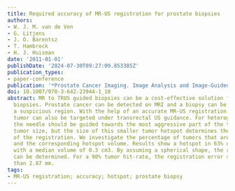```yaml
---
title: Required accuracy of MR-US registration for prostate biopsies
authors:
- W. J. M. van de Ven
- G. Litjens
- J. O. Barentsz
- T. Hambrock
- H. J. Huisman
date: '2011-01-01'
publishDate: '2024-07-30T09:27:09.853385Z'
publication_types:
- paper-conference
publication: '*Prostate Cancer Imaging. Image Analysis and Image-Guided Interventions*'
doi: 10.1007/978-3-642-23944-1_10
abstract: MR to TRUS guided biopsies can be a cost-effective solution for prostate
  biopsies. Prostate cancer can be detected on MRI and a biopsy can be directed towards
  a suspicious region. With the help of an accurate MR-US registration method the
  tumor can also be targeted under transrectal US guidance. For heterogeneous tumors,
  the needle should be guided towards the most aggressive part of the tumor. Not the
  tumor size, but the size of this smaller tumor hotspot determines the required accuracy
  of the registration. We investigate the percentage of tumors that are heterogeneous
  and the corresponding hotspot volume. Results show a hotspot in 63% of the tumors,
  with a median volume of 0.3 cm3. By assuming a spherical shape, the required accuracy
  can be determined. For a 90% tumor hit-rate, the registration error should be less
  than 2.87 mm.
tags:
- MR-US registration; accuracy; hotspot; prostate biopsy
---
```

